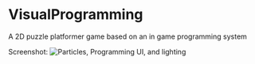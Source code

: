 VisualProgramming
=================

A 2D puzzle platformer game based on an in game programming system

Screenshot:
![Particles, Programming UI, and lighting](http://i.imgur.com/rbAsiYb.jpg)
